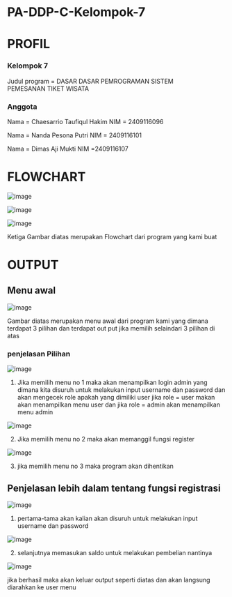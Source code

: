 # PA-DDP-C-Kelompok-7

# PROFIL
### Kelompok 7
Judul program = DASAR DASAR PEMROGRAMAN
SISTEM PEMESANAN TIKET WISATA

### Anggota
Nama = Chaesarrio Taufiqul Hakim 
NIM = 2409116096

Nama = Nanda Pesona Putri 
NIM = 2409116101

Nama = Dimas Aji Mukti
NIM =2409116107

# FLOWCHART
![image](https://github.com/user-attachments/assets/62234ac2-3ab7-43d7-ba41-0b22d6b347e6)

![image](https://github.com/user-attachments/assets/27731d02-e96f-428b-a22e-74572834af30)

![image](https://github.com/user-attachments/assets/50a6539c-175f-4cd3-8694-38f156658668)

Ketiga Gambar diatas merupakan Flowchart dari program yang kami buat

# OUTPUT
## Menu awal

![image](https://github.com/user-attachments/assets/e35ccbd6-d45a-4403-b385-40d5dd017fc9)

Gambar diatas merupakan menu awal dari program kami yang dimana terdapat 3 pilihan dan terdapat out put jika memilih selaindari 3 pilihan di atas

### penjelasan Pilihan

![image](https://github.com/user-attachments/assets/e4d3b30d-7fad-4459-9eb0-f1443d4293d0)

1) Jika memilih menu no 1 maka akan menampilkan login admin yang dimana kita disuruh untuk melakukan input username dan password dan akan mengecek role apakah yang dimiliki user jika role = user makan akan menampilkan menu user dan jika role = admin akan menampilkan menu admin

![image](https://github.com/user-attachments/assets/b50587ec-6945-4d69-a89b-0fca02ebdcb1)

 2) Jika memilih menu no 2 maka akan memanggil fungsi register

![image](https://github.com/user-attachments/assets/8c58d5fe-f191-46b9-844f-bc6d542ba0f3)

 3) jika memilih menu no 3 maka program akan dihentikan

 ## Penjelasan lebih dalam tentang fungsi registrasi
 ![image](https://github.com/user-attachments/assets/1faaf561-31cb-45b1-9326-be2992165407)
  
1) pertama-tama akan kalian akan disuruh untuk melakukan input username dan password

![image](https://github.com/user-attachments/assets/58ceea92-5430-4ff0-9892-0489c5a96969)

2) selanjutnya memasukan saldo untuk melakukan pembelian nantinya

![image](https://github.com/user-attachments/assets/07b97912-1bfa-4c08-a177-eef00b1d78f0)

jika berhasil maka akan keluar output seperti diatas dan akan langsung diarahkan ke user menu




   











